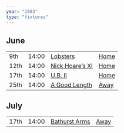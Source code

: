 ```yaml
---
year: "1983"
type: "fixtures"
---
```


## June

|  |  |  |  |
|:---|:---|:---|:---|
| 9th | 14:00 | [Lobsters](/1983/lobsters) | [Home](https://goo.gl/maps/TKf5ZBWfggmbtMNt5) |
| 12th | 14:00 | [Nick Hoare’s XI](/1983/nick-hoares-xi) | [Home](https://goo.gl/maps/TKf5ZBWfggmbtMNt5) |
| 17th | 14:00 | [U.B. II](/1983/ub-ii) | [Home](https://goo.gl/maps/TKf5ZBWfggmbtMNt5) |
| 25th | 14:00 | [A Good Length](/1983/a-good-length) | [Away](https://goo.gl/maps/JPC46TjnKbfMmNP47) |

## July

|  |  |  |  |
|:---|:---|:---|:---|
| 17th | 14:00 | [Bathurst Arms](1983/bathurst-arms) | [Away](https://goo.gl/maps/HGNU7FAfNffetPu1A) |
